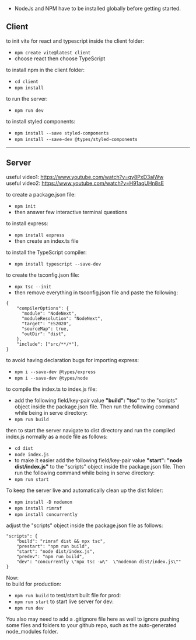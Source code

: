 - NodeJs and NPM have to be installed globally before getting started.

## Client

to init vite for react and typescript inside the client folder:<br/>

- `npm create vite@latest client`
- choose react then choose TypeScript

to install npm in the client folder:<br/>

- `cd client`
- `npm install`

to run the server:<br/>
- `npm run dev`


to install styled components:<br/>
- `npm install --save styled-components`
- `npm install --save-dev @types/styled-components`

---

## Server

useful video1: https://www.youtube.com/watch?v=qy8PxD3alWw<br/>
useful video2: https://www.youtube.com/watch?v=H91aqUHn8sE<br/>

to create a package.json file:<br/>

- `npm init`
- then answer few interactive terminal questions

to install express:<br/>

- `npm install express`
- then create an index.ts file

to install the TypeScript compiler:<br/>

- `npm install typescript --save-dev`

to create the tsconfig.json file:<br/>

- `npx tsc --init`
- then remove everything in tsconfig.json file and paste the following:<br/>

```
{
    "compilerOptions": {
      "module": "NodeNext",
      "moduleResolution": "NodeNext",
      "target": "ES2020",
      "sourceMap": true,
      "outDir": "dist",
    },
    "include": ["src/**/*"],
}
```

to avoid having declaration bugs for importing express:<br/>

- `npm i --save-dev @types/express`
- `npm i --save-dev @types/node`

to compile the index.ts to index.js file:<br/>

- add the following field/key-pair value
  **"build": "tsc"** to the "scripts" object inside the package.json file. Then run the following command while being in serve directory:
- `npm run build`

then to start the server navigate to dist directory and run the compiled index.js normally as a node file as follows:<br/>

- `cd dist`
- `node index.js`
- to make it easier add the following field/key-pair value **"start": "node dist/index.js"** to the "scripts" object inside the package.json file. Then run the following command while being in serve directory:
- `npm run start`

To keep the server live and automatically clean up the dist folder:<br/>

- `npm install -D nodemon`
- `npm install rimraf`
- `npm install concurrently`

adjust the "scripts" object inside the package.json file as follows:

```
"scripts": {
    "build": "rimraf dist && npx tsc",
    "prestart": "npm run build",
    "start": "node dist/index.js",
    "predev": "npm run build",
    "dev": "concurrently \"npx tsc -w\"  \"nodemon dist/index.js\""
}

```

Now: <br/>
to build for production:<br/>

- `npm run build`
  to test/start built file for prod:<br/>
- `npm run start`
  to start live server for dev:<br/>
- `npm run dev`

You also may need to add a .gitignore file here as well to ignore pushing some files and folders to your github repo, such as the auto-generated node_modules folder.
